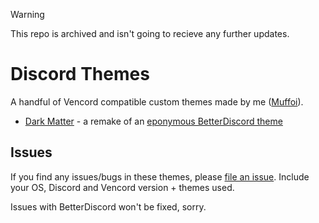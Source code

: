 > [!WARNING]
> This repo is archived and isn't going to recieve any further updates.

# Discord Themes
A handful of Vencord compatible custom themes made by me ([Muffoi](https://github.com/muffoi)).

- [Dark Matter](https://github.com/muffoi/discord-themes/tree/main/src/dark-matter) - a remake of an [eponymous BetterDiscord theme](https://betterdiscord.app/theme/Dark%20Matter)

## Issues
If you find any issues/bugs in these themes, please [file an issue](https://github.com/muffoi/discord-themes/issues/new).
Include your OS, Discord and Vencord version + themes used.

Issues with BetterDiscord won't be fixed, sorry.